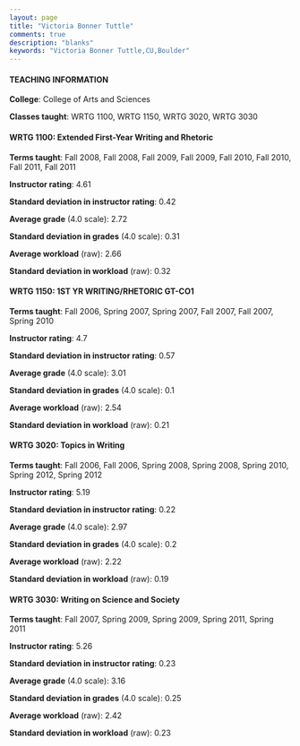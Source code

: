 ```yaml
---
layout: page
title: "Victoria Bonner Tuttle" 
comments: true
description: "blanks"
keywords: "Victoria Bonner Tuttle,CU,Boulder"
---
```

<head>
<script src="https://ajax.googleapis.com/ajax/libs/jquery/2.1.3/jquery.min.js"></script>
<script src="https://dl.dropboxusercontent.com/s/pc42nxpaw1ea4o9/highcharts.js?dl=0"></script>
<!-- <script src="../assets/js/highcharts.js"></script> -->
<style type="text/css">@font-face {
	font-family: "Bebas Neue";
	src: url(https://www.filehosting.org/file/details/544349/BebasNeue Regular.otf) format("opentype");
	}
	h1.Bebas { 
		font-family: "Bebas Neue", Verdana, Tahoma;
	}
</style>
</head>
	   
#### TEACHING INFORMATION

**College**: College of Arts and Sciences

**Classes taught**: WRTG 1100, WRTG 1150, WRTG 3020, WRTG 3030

#### WRTG 1100: Extended First-Year Writing and Rhetoric

**Terms taught**: Fall 2008, Fall 2008, Fall 2009, Fall 2009, Fall 2010, Fall 2010, Fall 2011, Fall 2011

**Instructor rating**: 4.61

**Standard deviation in instructor rating**: 0.42

**Average grade** (4.0 scale): 2.72

**Standard deviation in grades** (4.0 scale): 0.31

**Average workload** (raw): 2.66

**Standard deviation in workload** (raw): 0.32

#### WRTG 1150: 1ST YR WRITING/RHETORIC GT-CO1

**Terms taught**: Fall 2006, Spring 2007, Spring 2007, Fall 2007, Fall 2007, Spring 2010

**Instructor rating**: 4.7

**Standard deviation in instructor rating**: 0.57

**Average grade** (4.0 scale): 3.01

**Standard deviation in grades** (4.0 scale): 0.1

**Average workload** (raw): 2.54

**Standard deviation in workload** (raw): 0.21

#### WRTG 3020: Topics in Writing

**Terms taught**: Fall 2006, Fall 2006, Spring 2008, Spring 2008, Spring 2010, Spring 2012, Spring 2012

**Instructor rating**: 5.19

**Standard deviation in instructor rating**: 0.22

**Average grade** (4.0 scale): 2.97

**Standard deviation in grades** (4.0 scale): 0.2

**Average workload** (raw): 2.22

**Standard deviation in workload** (raw): 0.19

#### WRTG 3030: Writing on Science and Society

**Terms taught**: Fall 2007, Spring 2009, Spring 2009, Spring 2011, Spring 2011

**Instructor rating**: 5.26

**Standard deviation in instructor rating**: 0.23

**Average grade** (4.0 scale): 3.16

**Standard deviation in grades** (4.0 scale): 0.25

**Average workload** (raw): 2.42

**Standard deviation in workload** (raw): 0.23

